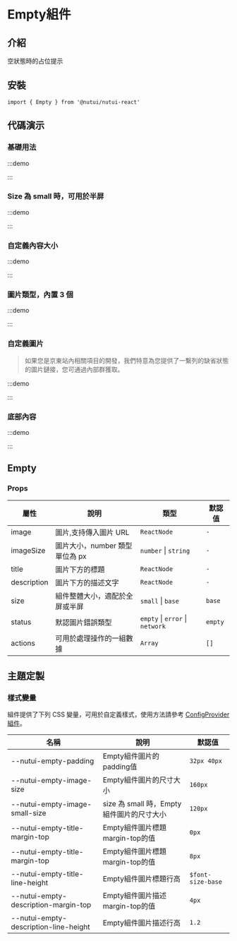 # Empty組件

## 介紹

空狀態時的占位提示

## 安裝

```tsx
import { Empty } from '@nutui/nutui-react'
```

## 代碼演示

### 基礎用法

:::demo

<CodeBlock src='h5/demo1.tsx'></CodeBlock>

:::

### Size 為 small 時，可用於半屏

:::demo

<CodeBlock src='h5/demo2.tsx'></CodeBlock>

:::

### 自定義內容大小

:::demo

<CodeBlock src='h5/demo3.tsx'></CodeBlock>

:::

### 圖片類型，內置 3 個

:::demo

<CodeBlock src='h5/demo4.tsx'></CodeBlock>

:::

### 自定義圖片

> 如果您是京東站內相關項目的開發，我們特意為您提供了一繫列的缺省狀態的圖片鏈接，您可通過內部群獲取。

:::demo

<CodeBlock src='h5/demo5.tsx'></CodeBlock>

:::

### 底部內容

:::demo

<CodeBlock src='h5/demo6.tsx'></CodeBlock>

:::

## Empty

### Props

| 屬性 | 說明 | 類型 | 默認值 |
| --- | --- | --- | --- |
| image | 圖片,支持傳入圖片 URL | `ReactNode` | `-` |
| imageSize | 圖片大小，number 類型單位為 px | `number` \| `string` | `-` |
| title | 圖片下方的標題 | `ReactNode` | `-` |
| description | 圖片下方的描述文字 | `ReactNode` | `-` |
| size | 組件整體大小，適配於全屏或半屏 | `small` \| `base` | `base` |
| status | 默認圖片錯誤類型 | `empty` \| `error` \| `network` | `empty` |
| actions | 可用於處理操作的一組數據 | `Array` | `[]` |

## 主題定製

### 樣式變量

組件提供了下列 CSS 變量，可用於自定義樣式，使用方法請參考 [ConfigProvider 組件](#/zh-CN/component/configprovider)。

| 名稱 | 說明 | 默認值 |
| --- | --- | --- |
| \--nutui-empty-padding | Empty組件圖片的padding值 | `32px 40px` |
| \--nutui-empty-image-size | Empty組件圖片的尺寸大小 | `160px` |
| \--nutui-empty-image-small-size | size 為 small 時，Empty組件圖片的尺寸大小 | `120px` |
| \--nutui-empty-title-margin-top | Empty組件圖片標題margin-top的值 | `0px` |
| \--nutui-empty-title-margin-top | Empty組件圖片標題margin-top的值 | `8px` |
| \--nutui-empty-title-line-height | Empty組件圖片標題行高 | `$font-size-base` |
| \--nutui-empty-description-margin-top | Empty組件圖片描述margin-top的值 | `4px` |
| \--nutui-empty-description-line-height | Empty組件圖片描述行高 | `1.2` |